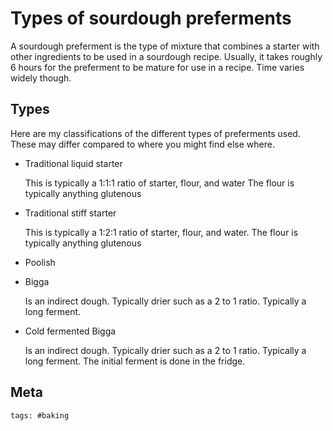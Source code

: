 # Types of sourdough preferments

A sourdough preferment is the type of mixture that combines a starter with other
ingredients to be used in a sourdough recipe. Usually, it takes roughly 6 hours
for the preferment to be mature for use in a recipe. Time varies widely though.

## Types

Here are my classifications of the different types of preferments used. These
may differ compared to where you might find else where.

- Traditional liquid starter

  This is typically a 1:1:1 ratio of starter, flour, and water The flour is
  typically anything glutenous

- Traditional stiff starter

  This is typically a 1:2:1 ratio of starter, flour, and water. The flour is
  typically anything glutenous

- Poolish

- Bigga

  Is an indirect dough. Typically drier such as a 2 to 1 ratio. Typically a long
  ferment.

- Cold fermented Bigga

  Is an indirect dough. Typically drier such as a 2 to 1 ratio. Typically a long
  ferment. The initial ferment is done in the fridge.

## Meta

    tags: #baking
